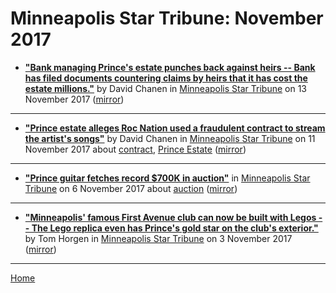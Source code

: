 # Minneapolis Star Tribune: November 2017

 - [**"Bank managing Prince's estate punches back against heirs -- Bank has filed documents countering claims by heirs that it has cost the estate millions."**](http://www.startribune.com/bank-managing-prince-s-estate-punches-back-against-heirs/457300243/) by David Chanen in [Minneapolis Star Tribune](http://www.startribune.com/) on 13 November 2017 ([mirror](https://web.archive.org/web/*/http://www.startribune.com/bank-managing-prince-s-estate-punches-back-against-heirs/457300243/))

----

 - [**"Prince estate alleges Roc Nation used a fraudulent contract to stream the artist's songs"**](http://www.startribune.com/prince-estate-alleges-roc-nation-used-a-fraudulent-contract-to-stream-the-artist-s-songs/456728283/) by David Chanen in [Minneapolis Star Tribune](http://www.startribune.com/) on 11 November 2017 about [contract](../../topics/contract/index.md), [Prince Estate](../../topics/prince-estate/index.md) ([mirror](https://web.archive.org/web/*/http://www.startribune.com/prince-estate-alleges-roc-nation-used-a-fraudulent-contract-to-stream-the-artist-s-songs/456728283/))

----

 - [**"Prince guitar fetches record $700K in auction"**](http://www.startribune.com/prince-guitar-fetches-record-700k-in-auction/455397973/) in [Minneapolis Star Tribune](http://www.startribune.com/) on 6 November 2017 about [auction](../../topics/auction/index.md) ([mirror](https://web.archive.org/web/*/http://www.startribune.com/prince-guitar-fetches-record-700k-in-auction/455397973/))

----

 - [**"Minneapolis' famous First Avenue club can now be built with Legos -- The Lego replica even has Prince's gold star on the club's exterior."**](http://www.startribune.com/minneapolis-famous-first-avenue-club-can-now-be-built-with-legos/454951113/) by Tom Horgen in [Minneapolis Star Tribune](http://www.startribune.com/) on 3 November 2017 ([mirror](https://web.archive.org/web/*/http://www.startribune.com/minneapolis-famous-first-avenue-club-can-now-be-built-with-legos/454951113/))

----

[Home](./)
